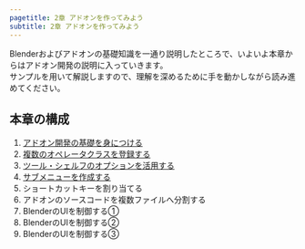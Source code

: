 ```yaml
---
pagetitle: 2章 アドオンを作ってみよう
subtitle: 2章 アドオンを作ってみよう
---
```


Blenderおよびアドオンの基礎知識を一通り説明したところで、いよいよ本章からはアドオン開発の説明に入っていきます。  
サンプルを用いて解説しますので、理解を深めるために手を動かしながら読み進めてください。


## 本章の構成

1. [アドオン開発の基礎を身につける](01_Basic_of_Add-on_Development.html)
2. [複数のオペレータクラスを登録する](02_Register_Multiple_Operation_Classes.html)
3. [ツール・シェルフのオプションを活用する](03_Use_Operator_Property.html)
4. [サブメニューを作成する](04_Create_Sub-menu.html)
5. ショートカットキーを割り当てる
6. アドオンのソースコードを複数ファイルへ分割する
7. BlenderのUIを制御する①
8. BlenderのUIを制御する②
9. BlenderのUIを制御する③
